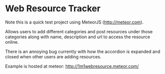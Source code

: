 Web Resource Tracker
=====================

Note this is a quick test project using MeteorJS (http://meteor.com).

Allows users to add different categories and post resources under those categories along with name, description and url to access the resource online.

There is an annoying bug currently with how the accordion is expanded and closed when other users are adding resources.

Example is hosted at meteor:
http://1m1webresource.meteor.com/